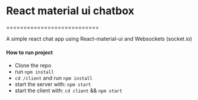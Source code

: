 # React material ui chatbox

===========================

 A simple react chat app using React-material-ui and Websockets (socket.io)

 #### How to run project
  
- Clone the repo
- run `npm install`
- `cd /client` and run `npm install`
- start the server with: `npm start`
- start the client with: `cd client` &&  `npm start`